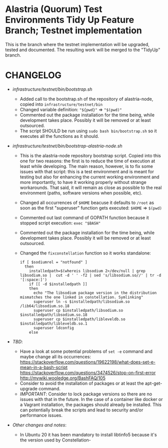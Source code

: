 # Alastria (Quorum) Test Environments Tidy Up Feature Branch; Testnet implementation

This is the branch where the testnet implementation will be upgraded, tested and documented. The resulting work will be merged to the "TidyUp" branch.

# CHANGELOG

- _infrastructure/testnet/bin/bootstrap.sh_

  - Added call to the bootstrap.sh of the repository of alastria-node, copied into `infrastructure/testnet/bin`
  - Changed variable definition: `"${pwd}"` => `"$(pwd)"`
  - Commented out the package installation for the time being, while development takes place. Possibly it will be removed or at least outsourced.
  - The script SHOULD be run using `sudo bash bin/bootstrap.sh` so it executes all the functions as it should.

- _infrastructure/testnet/bin/bootstrap-alastria-node.sh_

  - This is the alastria-node repository bootstrap script. Copied into this one for two reasons: the first is to reduce the time of execution at least while developing. The main reason, however, is to fix some issues with that script: this is a test environment and is meant for testing but also for enhancing the current working environment and more importantly, to have it working properly without strange workarounds. That said, it will remain as close as possible to the real environment (paths, software versions when possible, etc).
  - Changed all occurrences of `$HOME` beacuse it defaults to `/root` as soon as the first "superuser" function gets executed: `$HOME` => `$(pwd)`
  - Commented out last command of GOPATH function because it stopped script execution: `exec "$BASH"`
  - Commented out the package installation for the time being, while development takes place. Possibly it will be removed or at least outsourced.
  - Changed the `fixconstellation` function so it works standalone:

    ```
    if [ $sodiumrel = "notfound" ]
      then
        installedpath=$(whereis libsodium 2>/dev/null | grep libsodium.so |  cut -d ' ' -f2 | sed 's/libsodium.so//' | tr -d '[:space:]')
        if [[ -d $installedpath ]]
        then
          echo "The libsodium package version in the distribution mismatches the one linked in constellation. Symlinking"
          superuser ln -s $installedpath/libsodium.so /lib64/libsodium.so.18
          superuser cp $installedpath/libsodium.so $installedpath/libsodium.so.18
          superuser cp $installedpath/libleveldb.so $installedpath/libleveldb.so.1
          superuser ldconfig
        else
    ```

- _TBD_:

  - Have a look at some potential problems of `set -e` command and maybe change all its occurrences:
    https://stackoverflow.com/questions/19622198/what-does-set-e-mean-in-a-bash-script
    https://stackoverflow.com/questions/3474526/stop-on-first-error
    http://mywiki.wooledge.org/BashFAQ/105
  - Consider to avoid the installation of packages or at least the apt-get-upgrade command.
  - _IMPORTANT_: Consider to lock package versions so there are no issues with that in the future. In the case of a container like docker or a Vagrant installation, the packages should already be installed. This can potentially break the scripts and lead to security and/or performance issues.

- _Other changes and notes_:
  - In Ubuntu 20 it has been mandatory to install libtinfo5 because it's the version used by Constellation-
